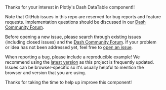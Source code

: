 Thanks for your interest in Plotly's Dash DataTable component!!

Note that GitHub issues in this repo are reserved for bug reports and feature
requests. Implementation questions should be discussed in our
[Dash Community Forum](https://community.plotly.com/c/dash).

Before opening a new issue, please search through existing issues (including
closed issues) and the [Dash Community Forum](https://community.plotly.com/c/dash).
If your problem or idea has not been addressed yet, feel free to
[open an issue](https://github.com/plotly/plotly.py/issues/new).

When reporting a bug, please include a reproducible example! We recommend using
the [latest version](https://github.com/plotly/dash-table/blob/master/CHANGELOG.md)
as this project is frequently updated. Issues can be browser-specific so
it's usually helpful to mention the browser and version that you are using.

Thanks for taking the time to help up improve this component!
